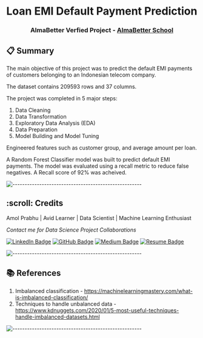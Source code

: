 <h1 align="center"> Loan EMI Default Payment Prediction </h1>
<h3 align="center"> AlmaBetter Verfied Project - <a href="https://www.almabetter.com/"> AlmaBetter School </a> </h5>

## 📋 Summary
The main objective of this project was to predict the default EMI payments of customers belonging to an Indonesian telecom company.

The dataset contains 209593 rows and 37 columns.

The project was completed in 5 major steps:
1. Data Cleaning
2. Data Transformation
3. Exploratory Data Analysis (EDA)
4. Data Preparation
5. Model Building and Model Tuning

Engineered features such as customer group, and average amount per loan. 

A Random Forest Classifier model was built to predict default EMI payments. The model was evaluated using a recall metric to reduce false negatives. A Recall score of 92% was acheived.

![-----------------------------------------------------](https://raw.githubusercontent.com/andreasbm/readme/master/assets/lines/rainbow.png)

<h2 id="credits"> :scroll: Credits</h2>

Amol Prabhu | Avid Learner | Data Scientist | Machine Learning Enthusiast

<p> <i> Contact me for Data Science Project Collaborations</i></p>


[![LinkedIn Badge](https://img.shields.io/badge/LinkedIn-0077B5?style=for-the-badge&logo=linkedin&logoColor=white)](https://www.linkedin.com/in/amolprabhu/)
[![GitHub Badge](https://img.shields.io/badge/GitHub-100000?style=for-the-badge&logo=github&logoColor=white)](https://github.com/amolprabhu)
[![Medium Badge](https://img.shields.io/badge/Medium-1DA1F2?style=for-the-badge&logo=medium&logoColor=white)](https://medium.com/@amolprabhu)
[![Resume Badge](https://img.shields.io/badge/resume-0077B5?style=for-the-badge&logo=resume&logoColor=white)](https://drive.google.com/drive/folders/1IL3WB6ONxBI5Zrb3yLZCTydTdSAw9RpS?usp=sharing)

![-----------------------------------------------------](https://raw.githubusercontent.com/andreasbm/readme/master/assets/lines/rainbow.png)

## 📚 References
1. Imbalanced classification - https://machinelearningmastery.com/what-is-imbalanced-classification/
2. Techniques to handle unbalanced data - https://www.kdnuggets.com/2020/01/5-most-useful-techniques-handle-imbalanced-datasets.html

![-----------------------------------------------------](https://raw.githubusercontent.com/andreasbm/readme/master/assets/lines/rainbow.png)

